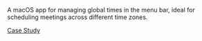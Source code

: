 A macOS app for managing global times in the menu bar, ideal for scheduling meetings across different time zones.

[Case Study](https://www.moyaifujimura.com/work/matcha-time#context)
